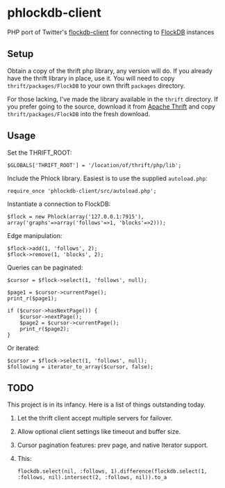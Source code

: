 phlockdb-client
===============

PHP port of Twitter's [flockdb-client](http://github.com/twitter/flockdb-client)
for connecting to [FlockDB](http://github.com/twitter/flockdb) instances

Setup
-----

Obtain a copy of the thrift php library, any version will do.
If you already have the thrift library in place, use it.
You will need to copy `thrift/packages/FlockDB` to your own thrift `packages` directory.

For those lacking, I've made the library available in the `thrift` directory.
If you prefer going to the source, download it from [Apache Thrift](http://incubator.apache.org/thrift/)
and copy `thrift/packages/FlockDB` into the fresh download.

Usage
-----

Set the THRIFT_ROOT:

	$GLOBALS['THRIFT_ROOT'] = '/location/of/thrift/php/lib';

Include the Phlock library. Easiest is to use the supplied `autoload.php`:

	require_once 'phlockdb-client/src/autoload.php';

Instantiate a connection to FlockDB:

	$flock = new Phlock(array('127.0.0.1:7915'), array('graphs'=>array('follows'=>1, 'blocks'=>2)));

Edge manipulation:

	$flock->add(1, 'follows', 2);
	$flock->remove(1, 'blocks', 2);

Queries can be paginated:

	$cursor = $flock->select(1, 'follows', null);
	
	$page1 = $cursor->currentPage();
	print_r($page1);
	
	if ($cursor->hasNextPage()) {
		$cursor->nextPage();
		$page2 = $cursor->currentPage();
		print_r($page2);
	}

Or iterated:

	$cursor = $flock->select(1, 'follows', null);
	$following = iterator_to_array($cursor, false);

TODO
----

This project is in its infancy. Here is a list of things outstanding today.

1. Let the thrift client accept multiple servers for failover.
2. Allow optional client settings like timeout and buffer size.
3. Cursor pagination features: prev page, and native Iterator support.
4. This:

	`flockdb.select(nil, :follows, 1).difference(flockdb.select(1, :follows, nil).intersect(2, :follows, nil)).to_a`

